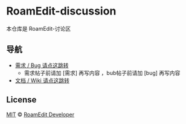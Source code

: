 # RoamEdit-discussion
本仓库是 RoamEdit-讨论区

## 导航

- [需求 / Bug 请点这跳转](https://github.com/roamedit-developer/RoamEdit/issues)
  - 需求帖子前请加 [需求] 再写内容 ，bub帖子前请加 [bug] 再写内容
- [文档 / Wiki 请点这跳转](https://github.com/roamedit-developer/RoamEdit/wiki)


## License
[MIT](LICENSE) © [RoamEdit Developer](https://github.com/roamedit-developer)
